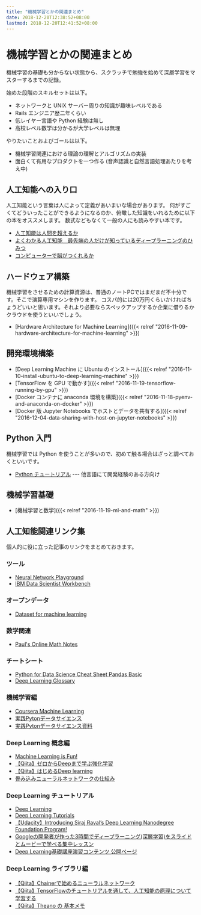 ```yaml
---
title: "機械学習とかの関連まとめ"
date: 2018-12-20T12:38:52+08:00
lastmod: 2018-12-20T12:41:52+08:00
---
```


# 機械学習とかの関連まとめ

機械学習の基礎も分からない状態から、スクラッチで勉強を始めて深層学習をマスターするまでの記録。

始めた段階のスキルセットは以下。

- ネットワークと UNIX サーバー周りの知識が趣味レベルである
- Rails エンジニア歴二年くらい
- 低レイヤー言語や Python 経験は無し
- 高校レベル数学は分かるが大学レベルは無理

やりたいことおよびゴールは以下。

- 機械学習関連における理論の理解とアルゴリズムの実装
- 面白くて有用なプロダクトを一つ作る (音声認識と自然言語処理あたりを考え中)


## 人工知能への入り口

人工知能という言葉は人によって定義があいまいな場合があります。
何がすごくてどういったことができるようになるのか、俯瞰した知識をいれるために以下の本をオススメします。
数式などもなくて一般の人にも読みやすい本です。

- [人工知能は人間を超えるか](https://www.amazon.co.jp/%E4%BA%BA%E5%B7%A5%E7%9F%A5%E8%83%BD%E3%81%AF%E4%BA%BA%E9%96%93%E3%82%92%E8%B6%85%E3%81%88%E3%82%8B%E3%81%8B-%E8%A7%92%E5%B7%9D%EF%BC%A5%EF%BC%B0%EF%BC%B5%EF%BC%A2%E9%81%B8%E6%9B%B8-%E6%9D%BE%E5%B0%BE-%E8%B1%8A-ebook/dp/B00UAAK07S?ie=UTF8&btkr=1&ref_=dp-kindle-redirect)
- [よくわかる人工知能　最先端の人だけが知っているディープラーニングのひみつ](http://www.amazon.co.jp/exec/obidos/ASIN/B01M3OH87R/iriyaufo-22/ref=nosim/)
- [コンピューターで脳がつくれるか](https://www.amazon.co.jp/dp/B01M07JC4Y/iriya-ufo22/ref=dp-kindle-redirect?_encoding=UTF8&btkr=1)

## ハードウェア構築
機械学習をさせるための計算資源は、普通のノートPCではまだまだ不十分です。そこで演算専用マシンを作ります。
コスパ的には20万円くらいかければちょうどいいと思います。それより必要ならスペックアップするか企業に借りるかクラウドを使うといいでしょう。

- [Hardware Architecture for Machine Learning]({{< relref "2016-11-09-hardware-architecture-for-machine-learning" >}})

## 開発環境構築
- [Deep Learning Machine に Ubuntu のインストール]({{< relref "2016-11-10-install-ubuntu-to-deep-learning-machine" >}})
- [TensorFlow を GPU で動かす]({{< relref "2016-11-19-tensorflow-running-by-gpu" >}})
- [Docker コンテナに anaconda 環境を構築]({{< relref "2016-11-18-pyenv-and-anaconda-on-docker" >}})
- [Docker 版 Jupyter Notebooks でホストとデータを共有する]({{< relref "2016-12-04-data-sharing-with-host-on-jupyter-notebooks" >}})

## Python 入門
機械学習では Python を使うことが多いので、初めて触る場合はざっと調べておくといいです。

- [Python チュートリアル](http://docs.python.jp/3/tutorial/index.html) --- 他言語にて開発経験のある方向け

## 機械学習基礎
- [機械学習と数学]({{< relref "2016-11-19-ml-and-math" >}})

## 人工知能関連リンク集
個人的に役に立った記事のリンクをまとめておきます。

### ツール
- [Neural Network Playground](http://playground.tensorflow.org/?utm_medium=email&utm_campaign=2017-01-19_dlnd_jan27notice&utm_source=blueshift&utm_content=2017-01-19_dlnd_jan27notice&bsft_eid=1baa362f-396f-472d-b3f6-ff1eba51866f&bsft_clkid=97244f60-6a5c-4cd7-b813-01ab7a1c3e8c&bsft_uid=1ee6c9a9-f40a-4d8e-93b4-fa8d149d91bd&bsft_mid=013e8172-2a69-480b-881a-7cac7bb4fb8d#activation=tanh&batchSize=10&dataset=circle&regDataset=reg-plane&learningRate=0.03&regularizationRate=0&noise=0&networkShape=4,2&seed=0.89574&showTestData=false&discretize=false&percTrainData=50&x=true&y=true&xTimesY=false&xSquared=false&ySquared=false&cosX=false&sinX=false&cosY=false&sinY=false&collectStats=false&problem=classification&initZero=false&hideText=false)
- [IBM Data Scientist Workbench](https://my.datascientistworkbench.com/)

### オープンデータ
- [Dataset for machine learning](https://docs.google.com/spreadsheets/d/1AQvZ7-Kg0lSZtG1wlgbIsrm90HaTZrJGQMz-uKRRlFw/edit#gid=0)

### 数学関連
- [Paul's Online Math Notes](http://tutorial.math.lamar.edu/cheat_table.aspx)

### チートシート
- [Python for Data Science Cheat Sheet Pandas Basic](https://tensorflowkorea.files.wordpress.com/2017/01/pandaspythonfordatascience.png)
- [Deep Learning Glossary](https://quizlet.com/158702343/deep-learning-glossary-flash-cards/)

### 機械学習編
- [Coursera Machine Learning](https://www.coursera.org/learn/machine-learning)
- [実践Pytonデータサイエンス](https://www.udemy.com/python-jp/)
- [実践Pytonデータサイエンス資料](http://www.tsjshg.info/udemy/notebooks.html)

### Deep Learning 概念編
- [Machine Learning is Fun!](https://medium.com/@ageitgey/machine-learning-is-fun-80ea3ec3c471?bsft_eid=1baa362f-396f-472d-b3f6-ff1eba51866f&bsft_clkid=1dba58e0-ba08-44d9-a990-140eabca0f08&bsft_uid=1ee6c9a9-f40a-4d8e-93b4-fa8d149d91bd&bsft_mid=013e8172-2a69-480b-881a-7cac7bb4fb8d#.1je1dhv23)
- [【Qiita】ゼロからDeepまで学ぶ強化学習](http://qiita.com/icoxfog417/items/242439ecd1a477ece312)
- [【Qiita】はじめるDeep learning](http://qiita.com/icoxfog417/items/65e800c3a2094457c3a0)
- [畳み込みニューラルネットワークの仕組み](http://postd.cc/how-do-convolutional-neural-networks-work/)

### Deep Learning チュートリアル
- [Deep Learning](http://www.deeplearningbook.org/)
- [Deep Learning Tutorials](http://deeplearning.net/tutorial/)
- [【Udacity】Introducing Siraj Raval’s Deep Learning Nanodegree Foundation Program!](http://blog.udacity.com/2017/01/siraj-raval-deep-learning-nanodegree-foundation-program.html)
- [Googleの開発者が作った3時間でディープラーニング(深層学習)をスライドとムービーで学べる集中レッスン](http://gigazine.net/news/20170127-learning-tensorflow-3hours/)
- [Deep Learning基礎講座演習コンテンツ 公開ページ](http://weblab.t.u-tokyo.ac.jp/deep-learning%E5%9F%BA%E7%A4%8E%E8%AC%9B%E5%BA%A7%E6%BC%94%E7%BF%92%E3%82%B3%E3%83%B3%E3%83%86%E3%83%B3%E3%83%84-%E5%85%AC%E9%96%8B%E3%83%9A%E3%83%BC%E3%82%B8/)

### Deep Learning ライブラリ編
- [【Qiita】Chainerで始めるニューラルネットワーク](http://qiita.com/icoxfog417/items/96ecaff323434c8d677b)
- [【Qiita】TensorFlowのチュートリアルを通して、人工知能の原理について学習する](http://qiita.com/jintaka1989/items/3b70b5c5541620536fa2)
- [【Qiita】Theano の 基本メモ](http://qiita.com/mokemokechicken/items/3fbf6af714c1f66f99e9)
